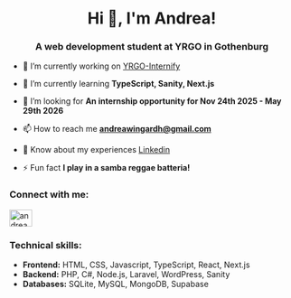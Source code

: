 <h1 align="center">Hi 👋, I'm Andrea!</h1>
<h3 align="center">A web development student at YRGO in Gothenburg</h3>

- 🔭 I’m currently working on [YRGO-Internify](https://github.com/andreawingardh/YRGO-Internify)

- 🌱 I’m currently learning **TypeScript, Sanity, Next.js**

- 🤝 I’m looking for **An internship opportunity for Nov 24th 2025 - May 29th 2026**

- 📫 How to reach me **andreawingardh@gmail.com**

- 📄 Know about my experiences [Linkedin](https://www.linkedin.com/in/andrea-wing%C3%A5rdh-188751152/)

- ⚡ Fun fact **I play in a samba reggae batteria!**

<h3 align="left">Connect with me:</h3>
<p align="left">
<a href="https://linkedin.com/in/andrea-wingårdh-188751152" target="blank"><img align="center" src="https://raw.githubusercontent.com/rahuldkjain/github-profile-readme-generator/master/src/images/icons/Social/linked-in-alt.svg" alt="andrea-wingårdh-188751152" height="30" width="40" /></a>
</p>

<h3 align="left">Technical skills:</h3>

- **Frontend:** HTML, CSS, Javascript, TypeScript, React, Next.js
- **Backend:** PHP, C#, Node.js, Laravel, WordPress, Sanity
- **Databases:** SQLite, MySQL, MongoDB, Supabase

